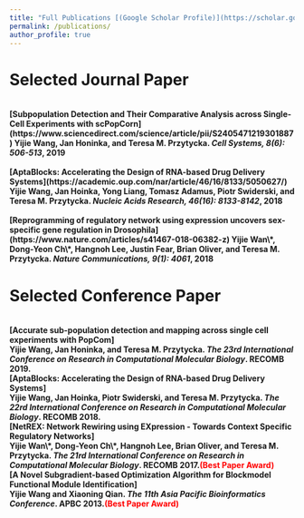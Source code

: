 ```yaml
---
title: "Full Publications [(Google Scholar Profile)](https://scholar.google.com/citations?user=rloap-cAAAAJ&hl=en)"
permalink: /publications/
author_profile: true
---
```

# Selected Journal Paper
<br>
<b>[Subpopulation Detection and Their Comparative Analysis across Single-Cell Experiments with scPopCorn](https://www.sciencedirect.com/science/article/pii/S2405471219301887) Yijie Wang, Jan Honinka, and Teresa M. Przytycka. <i>Cell Systems, 8(6): 506-513</i>, 2019 </b> <br> 

<br>
<b>[AptaBlocks: Accelerating the Design of RNA-based Drug Delivery Systems](https://academic.oup.com/nar/article/46/16/8133/5050627/) Yijie Wang, Jan Hoinka, Yong Liang, Tomasz Adamus, Piotr Swiderski, and Teresa M. Przytycka. <i>Nucleic Acids Research, 46(16): 8133-8142</i>, 2018</b> <br> 

<br>
<b>[Reprogramming of regulatory network using expression uncovers sex-specific gene regulation in Drosophila](https://www.nature.com/articles/s41467-018-06382-z) Yijie Wan</g>\*, Dong-Yeon Ch</o>\*, Hangnoh Lee, Justin Fear, Brian Oliver, and Teresa M. Przytycka. <i>Nature Communications, 9(1): 4061</i>, 2018</b> <br> 

# Selected Conference Paper
<br>
<b>[Accurate sub-population detection and mapping across single cell experiments with PopCom]</b> <br> 
<b>Yijie Wang, Jan Honinka, and Teresa M. Przytycka.
<i>The 23rd International Conference on Research in Computational Molecular Biology</i>. <b>RECOMB 2019</b>.
  
<br>
<b>[AptaBlocks:  Accelerating the Design of RNA-based Drug Delivery Systems]</b> <br> 
<b>Yijie Wang, Jan Hoinka, Piotr Swiderski, and Teresa M. Przytycka.
<i>The 22rd International Conference on Research in Computational Molecular Biology</i>. <b>RECOMB 2018</b>.
  
<br>
<b>[NetREX: Network Rewiring using EXpression - Towards Context Specific Regulatory Networks]</b> <br> 
<b>Yijie Wan</g>\*, Dong-Yeon Ch</o>\*, Hangnoh Lee, Brian Oliver, and Teresa M. Przytycka.
<i>The 21rd International Conference on Research in Computational Molecular Biology</i>. <b>RECOMB 2017</b>.<span style="color:red">(Best Paper Award)</span>

<br>
<b>[A Novel Subgradient-based Optimization Algorithm for Blockmodel Functional Module Identification]</b> <br> 
<b>Yijie Wang and Xiaoning Qian.
<i>The 11th Asia Pacific Bioinformatics Conference</i>. <b>APBC 2013</b>.<span style="color:red">(Best Paper Award)</span>

